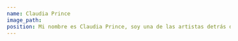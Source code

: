 ```yaml
---
name: Claudia Prince
image_path:
position: Mi nombre es Claudia Prince, soy una de las artistas detrás de Kalita joyería. Soy diseñadora Industrial por parte de la Universidad Iberoamericana de Torreón. Orgullosamente del norte de México. Gracias a mi padre, el hecho de crear siempre ha estado en mis venas. La creatividad es algo que siempre ha formado parte de mi ser. Mi hobbie favorito es crear ya que, para mí, crear es una manera de expresar lo que pienso y siento.
---
```

